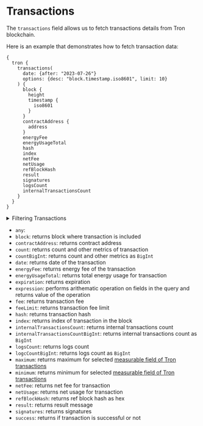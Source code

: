 # Transactions

The `transactions` field allows us to fetch transactions details from Tron blockchain.

Here is an example that demonstrates how to fetch transaction data:

```
{
  tron {
    transactions(
      date: {after: "2023-07-26"}
      options: {desc: "block.timestamp.iso8601", limit: 10}
    ) {
      block {
        height
        timestamp {
          iso8601
        }
      }
      contractAddress {
        address
      }
      energyFee
      energyUsageTotal
      hash
      index
      netFee
      netUsage
      refBlockHash
      result
      signatures
      logsCount
      internalTransactionsCount
    }
  }
}
```

<details>
<summary>Filtering Transactions</summary>

-   `any`:
-   `contractAddress`: filter by contract address
-   `date`: filter by date of the transaction
-   `height`: filter by block height
-   `options`: filter returned data by ordering, limiting, and constraining it
-   `refBlockHash`: filter by ref block hash
-   `success`: filter by success of the transaction
-   `time`: filter by selecting time in range, list or just time
-   `txHash`: filter by transaction hash
-   `txIndex`: filter index of transaction in the block

</details>

-   `any`:
-   `block`: returns block where transaction is included
-   `contractAddress`: returns contract address
-   `count`: returns count and other metrics of transaction
-   `countBigInt`: returns count and other metrics as `BigInt`
-   `date`: returns date of the transaction
-   `energyFee`: returns energy fee of the transaction
-   `energyUsageTotal`: returns total energy usage for transaction 
-   `expiration`: returns expiration
-   `expression`: performs arithematic operation on fields in the query and returns value of the operation
-   `fee`: returns transaction fee 
-   `feeLimit`: returns transaction fee limit
-   `hash`: returns transaction hash
-   `index`: returns index of transaction in the block
-   `internalTransactionsCount`: returns internal transactions count
-   `internalTransactionsCountBigInt`: returns internal transactions count as `BigInt`
-   `logsCount`: returns logs count
-   `logcCountBigInt`: returns logs count as `BigInt`
-   `maximum`: returns maximum for selected [measurable field of Tron transactions](/v1/docs/graphql-reference/enums/tron-transactions-measureable)
-   `minimum`: returns minimum for selected [measurable field of Tron transactions](/v1/docs/graphql-reference/enums/tron-transactions-measureable)
-   `netFee`: returns net fee for transaction
-   `netUsage`: returns net usage for transaction
-   `refBlockHash`: returns ref block hash as hex
-   `result`: returns result message
-   `signatures`: returns signatures
-   `success`: returns if transaction is successful or not

